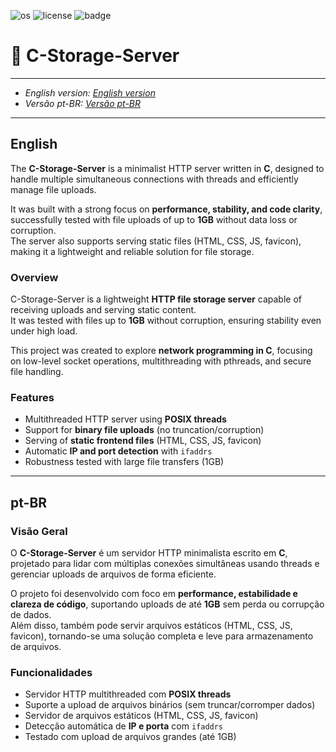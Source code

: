 ![os](https://camo.githubusercontent.com/e6d28433c0c1041770537fc7f5af3110f9d9cb0b8e8aded756769aebdba81135/68747470733a2f2f696d672e736869656c64732e696f2f62616467652f2d4c696e75782d677265793f6c6f676f3d6c696e7578)
![license](https://img.shields.io/badge/License-Unlicense-green)  ![badge](https://img.shields.io/badge/Lang-C-blue)

# 📁 C-Storage-Server  


---

- *English version: [English version](#english)*  
- *Versão pt-BR: [Versão pt-BR](#pt-br)*  

---

## English  
The **C-Storage-Server** is a minimalist HTTP server written in **C**, designed to handle multiple simultaneous connections with threads and efficiently manage file uploads.  

It was built with a strong focus on **performance, stability, and code clarity**, successfully tested with file uploads of up to **1GB** without data loss or corruption.  
The server also supports serving static files (HTML, CSS, JS, favicon), making it a lightweight and reliable solution for file storage.  

### Overview  
C-Storage-Server is a lightweight **HTTP file storage server** capable of receiving uploads and serving static content.  
It was tested with files up to **1GB** without corruption, ensuring stability even under high load.  

This project was created to explore **network programming in C**, focusing on low-level socket operations, multithreading with pthreads, and secure file handling.  

### Features  
- Multithreaded HTTP server using **POSIX threads**  
- Support for **binary file uploads** (no truncation/corruption)  
- Serving of **static frontend files** (HTML, CSS, JS, favicon)  
- Automatic **IP and port detection** with `ifaddrs`  
- Robustness tested with large file transfers (1GB)  

---

## pt-BR  

### Visão Geral  
O **C-Storage-Server** é um servidor HTTP minimalista escrito em **C**, projetado para lidar com múltiplas conexões simultâneas usando threads e gerenciar uploads de arquivos de forma eficiente.  

O projeto foi desenvolvido com foco em **performance, estabilidade e clareza de código**, suportando uploads de até **1GB** sem perda ou corrupção de dados.  
Além disso, também pode servir arquivos estáticos (HTML, CSS, JS, favicon), tornando-se uma solução completa e leve para armazenamento de arquivos.  


### Funcionalidades  
- Servidor HTTP multithreaded com **POSIX threads**  
- Suporte a upload de arquivos binários (sem truncar/corromper dados)  
- Servidor de arquivos estáticos (HTML, CSS, JS, favicon)  
- Detecção automática de **IP e porta** com `ifaddrs`  
- Testado com upload de arquivos grandes (até 1GB)  
 
